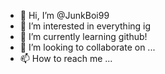 - 👋 Hi, I’m @JunkBoi99
- 👀 I’m interested in everything ig
- 🌱 I’m currently learning github!
- 💞️ I’m looking to collaborate on ...
- 📫 How to reach me ...

<!---
JunkBoi99/JunkBoi99 is a ✨ special ✨ repository because its `README.md` (this file) appears on your GitHub profile.
You can click the Preview link to take a look at your changes.
--->
